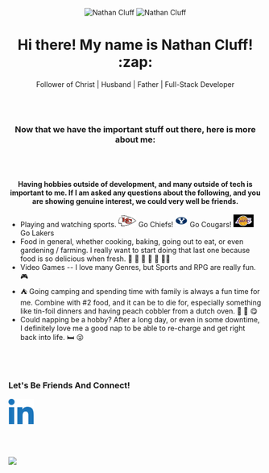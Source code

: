 <p align="center">
  <img src='https://avatars.githubusercontent.com/u/79126599?v=4' alt="Nathan Cluff" width="25%" height="auto"/>
  <img src='https://purenspiration.com/DIST/CSS/Images/my-headshot.jpg' alt="Nathan Cluff" width="25%" height="auto"/>
</p>
<h1 align="center"> Hi there! My name is Nathan Cluff! :zap: </h1>
<p align="center">Follower of Christ | Husband | Father | Full-Stack Developer</p>
<br><br>
<h3 align="center">Now that we have the important stuff out there, here is more about me:</h3>
<br><br>

<h4 align="center">Having hobbies outside of development, and many outside of tech is important to me.  If I am asked any questions about the following, and you are showing genuine interest, we could very well be friends.</h4>
<ul>
  <li>Playing and watching sports. <img src='/Images/Chiefs-logo.jpg' style='height: 25px; width: auto;' alt='Kansas City Chiefs Logo'/> Go Chiefs! <img src='/Images/byu-logo.jpg' style='height: 25px; width: auto;' alt='BYU Logo'/> Go Cougars! <img src='/Images/la-lakers-logo.jpg' style='height: 25px; width: auto;' alt='Los Angeles Lakers Logo'/> Go Lakers</li>
  <li>Food in general, whether cooking, baking, going out to eat, or even gardening / farming.  I really want to start doing that last one because food is so delicious when fresh. 🍔 🍕 🍰 🌮 🏡 🧑‍🌾</li>
  <li>Video Games -- I love many Genres, but Sports and RPG are really fun. 🎮</li>
  <li> ⛺ Going camping and spending time with family is always a fun time for me.  Combine with #2 food, and it can be to die for, especially something like tin-foil dinners and having peach cobbler from a dutch oven. 🍑 🥧 😋</li>
  <li>Could napping be a hobby?  After a long day, or even in some downtime, I definitely love me a good nap to be able to re-charge and get right back into life. 🛏️ 😜</li>
</ul>

<br><br>

<h3>Let's Be Friends And Connect!</h3>
<a href='https://www.linkedin.com/in/ncluff003'><img src='/Images/linked-in-logo.png' alt='My LinkedIn Profile' style='height: 50px; width: auto;'/></a>

<br><br>

![](https://komarev.com/ghpvc/?username=ncluff003&color=ffd700&style=plastic&label=Profile+Views)

<!--
**ncluff003/ncluff003** is a ✨ _special_ ✨ repository because its `README.md` (this file) appears on your GitHub profile.

Here are some ideas to get you started:

- 🔭 I’m currently working on ...
- 🌱 I’m currently learning ...
- 👯 I’m looking to collaborate on ...
- 🤔 I’m looking for help with ...
- 💬 Ask me about ...
- 📫 How to reach me: ...
- 😄 Pronouns: ...
- ⚡ Fun fact: ...
-->
